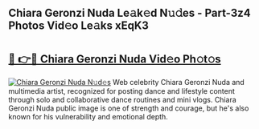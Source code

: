 ## Chiara Geronzi Nuda Le𝚊k𝚎d N𝚞𝚍es - Part-3z4 Photos Vid𝚎o Le𝚊ks xEqK3

# <h2><a href="http://fbg3e6f.evod.top/?m=Chiara+Geronzi+Nuda">🔗 👉🔴 Chiara Geronzi Nuda Vid𝚎o Ph𝚘t𝚘s</a></h2>

[![Chiara Geronzi Nuda N𝚞d𝚎s](https://i.imgur.com/8V9OHl7.gif)](http://fbg3e6f.evod.top/?m=Chiara+Geronzi+Nuda)
Web celebrity Chiara Geronzi Nuda and multimedia artist, recognized for posting dance and lifestyle content through solo and collaborative dance routines and mini vlogs. Chiara Geronzi Nuda public image is one of strength and courage, but he's also known for his vulnerability and emotional depth. 
